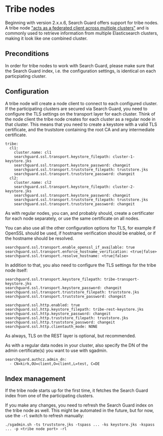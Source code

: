 <!---
Copryight 2016 floragunn UG (haftungsbeschränkt)
-->

# Tribe nodes

Beginning with version 2.x.x.6, Search Guard offers support for tribe nodes. A tribe node ["acts as a federated client across multiple clusters"](https://www.elastic.co/guide/en/elasticsearch/reference/current/modules-tribe.html) and is commonly used to retrieve information from multiple Elasticsearch clusters, making it look like one combined cluster.

## Preconditions

In order for tribe nodes to work with Search Guard, please make sure that the Search Guard index, i.e. the configuration settings, is identical on each particpiating cluster.

## Configuration

A tribe node will create a node client to connect to each configured cluster. If the participating clusters are secured via Search Guard, you need to configure the TLS settings on the transport layer for each cluster. Think of the node client the tribe node creates for each cluster as a regular node in that cluster. This means that you need to create a keystore with a valid TLS certificate, and the truststore containing the root CA and any intermediate certificate.

```
tribe:
  cl1:
    cluster.name: cl1
    searchguard.ssl.transport.keystore_filepath: cluster-1-keystore.jks
    searchguard.ssl.transport.keystore_password: changeit
    searchguard.ssl.transport.truststore_filepath: truststore.jks
    searchguard.ssl.transport.truststore_password: changeit
  cl2:
    cluster.name: cl2
    searchguard.ssl.transport.keystore_filepath: cluster-2-keystore.jks
    searchguard.ssl.transport.keystore_password: changeit
    searchguard.ssl.transport.truststore_filepath: truststore.jks
    searchguard.ssl.transport.truststore_password: changeit
```
As with regular nodes, you can, and probably should, create a certificater for each node separately, or use the same certificate on all nodes.

You can also use all the other configuration options for TLS, for example if  OpenSSL should be used, if hostname verification should be enabled, or if the hostname should be resolved.  

```
searchguard.ssl.transport.enable_openssl_if_available: true
searchguard.ssl.transport.enforce_hostname_verification: <true|false>
searchguard.ssl.transport.resolve_hostname: <true|false>
```

In addition to that, you also need to configure the TLS settings for the tribe node itself:

```
searchguard.ssl.transport.keystore_filepath: tribe-transport-keystore.jks
searchguard.ssl.transport.keystore_password: changeit
searchguard.ssl.transport.truststore_filepath: truststore.jks
searchguard.ssl.transport.truststore_password: changeit

searchguard.ssl.http.enabled: true
searchguard.ssl.http.keystore_filepath: tribe-rest-keystore.jks
searchguard.ssl.http.keystore_password: changeit
searchguard.ssl.http.truststore_filepath: truststore.jks
searchguard.ssl.http.truststore_password: changeit
searchguard.ssl.http.clientauth_mode: NONE
```
As always, TLS on the REST layer is optional, but recommended.

As with a regular data nodes in your cluster, also specify the DN of the admin certificate(s) you want to use with sgadmin.

```
searchguard.authcz.admin_dn:
  - CN=kirk,OU=client,O=client,L=test, C=DE
```

## Index management

If the tribe node starts up for the first time, it fetches the Search Guard index from one of the participating clusters.

If you make any changes, you need to refresh the Search Guard index on the tribe node as well. This might be automated in the future, but for now, use the `-rl` switch to refresh manually:

```
./sgadmin.sh -ts truststore.jks -tspass ... -ks keystore.jks -kspass ... -p <tribe node port> -rl
```